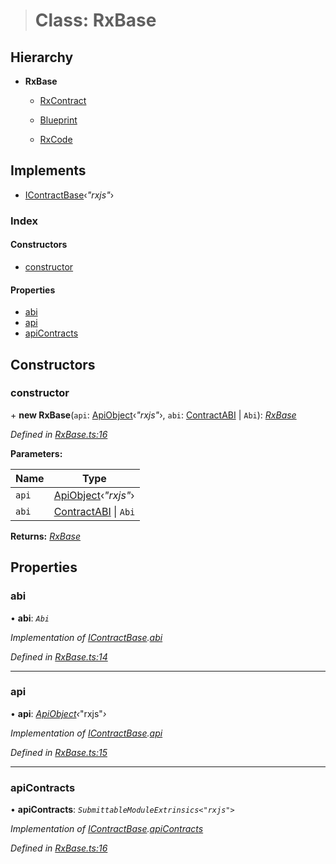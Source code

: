 > # Class: RxBase

## Hierarchy

* **RxBase**

  * [RxContract](_rxcontract_.rxcontract.md)

  * [Blueprint](_rxblueprint_.blueprint.md)

  * [RxCode](_rxcode_.rxcode.md)

## Implements

* [IContractBase](../interfaces/_types_.icontractbase.md)‹*"rxjs"*›

### Index

#### Constructors

* [constructor](_rxbase_.rxbase.md#constructor)

#### Properties

* [abi](_rxbase_.rxbase.md#abi)
* [api](_rxbase_.rxbase.md#api)
* [apiContracts](_rxbase_.rxbase.md#apicontracts)

## Constructors

###  constructor

\+ **new RxBase**(`api`: [ApiObject](../modules/_types_.md#apiobject)‹*"rxjs"*›, `abi`: [ContractABI](../modules/_types_.md#contractabi) | `Abi`): *[RxBase](_rxbase_.rxbase.md)*

*Defined in [RxBase.ts:16](https://github.com/polkadot-js/api/blob/2f157cf/packages/api-contract/src/RxBase.ts#L16)*

**Parameters:**

Name | Type |
------ | ------ |
`api` | [ApiObject](../modules/_types_.md#apiobject)‹*"rxjs"*› |
`abi` | [ContractABI](../modules/_types_.md#contractabi) \| `Abi` |

**Returns:** *[RxBase](_rxbase_.rxbase.md)*

## Properties

###  abi

• **abi**: *`Abi`*

*Implementation of [IContractBase](../interfaces/_types_.icontractbase.md).[abi](../interfaces/_types_.icontractbase.md#abi)*

*Defined in [RxBase.ts:14](https://github.com/polkadot-js/api/blob/2f157cf/packages/api-contract/src/RxBase.ts#L14)*

___

###  api

• **api**: *[ApiObject](../modules/_types_.md#apiobject)‹*"rxjs"*›*

*Implementation of [IContractBase](../interfaces/_types_.icontractbase.md).[api](../interfaces/_types_.icontractbase.md#api)*

*Defined in [RxBase.ts:15](https://github.com/polkadot-js/api/blob/2f157cf/packages/api-contract/src/RxBase.ts#L15)*

___

###  apiContracts

• **apiContracts**: *`SubmittableModuleExtrinsics<"rxjs">`*

*Implementation of [IContractBase](../interfaces/_types_.icontractbase.md).[apiContracts](../interfaces/_types_.icontractbase.md#apicontracts)*

*Defined in [RxBase.ts:16](https://github.com/polkadot-js/api/blob/2f157cf/packages/api-contract/src/RxBase.ts#L16)*